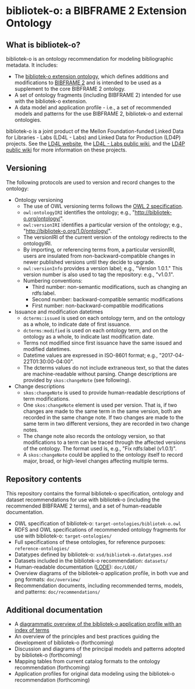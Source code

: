 # bibliotek-o: a BIBFRAME 2 Extension Ontology

## What is bibliotek-o?

bibliotek-o is an ontology recommendation for modeling bibliographic metadata. It includes:

* The [bibliotek-o extension ontology](http://bibliotek-o.org/ontology/), which defines additions and modifications to [BIBFRAME 2](http://id.loc.gov/ontologies/bibframe) and is intended to be used as a supplement to the core BIBFRAME 2 ontology.
* A set of ontology fragments (including BIBFRAME 2) intended for use with the bibliotek-o extension.
* A data model and application profile - i.e., a set of recommended models and patterns for the use BIBFRAME 2, bibliotek-o and external ontologies.

bibliotek-o is a joint product of the Mellon Foundation-funded Linked Data for Libraries - Labs (LD4L - Labs) and Linked Data for Production (LD4P) projects. See the [LD4L website](http://ld4l.org), the [LD4L - Labs public wiki](https://wiki.duraspace.org/pages/viewpage.action?pageId=77447730), and the [LD4P public wiki](https://wiki.duraspace.org/pages/viewpage.action?pageId=74515029) for more information on these projects.

## Versioning

The following protocols are used to version and record changes to the ontology:
  
  * Ontology versioning
    * The use of OWL versioning terms follows the [OWL 2 specification](https://www.w3.org/TR/owl2-syntax/#Ontology_IRI_and_Version_IRI).
    * `owl:ontologyIRI` identifies the ontology; e.g., "http://bibliotek-o.org/ontology/".
    * `owl:versionIRI` identifies a particular version of the ontology; e.g., "http://bibliotek-o.org/1.0/ontology/". 
    * The versionIRI of the current version of the ontology redirects to the ontologyIRI.
    * By importing, or referencing terms from, a particular versionIRI, users are insulated from non-backward-compatible changes in newer published versions until they decide to upgrade.
    * `owl:versionInfo` provides a version label; e.g., "Version 1.0.1." This version number is also used to tag the repository: e.g., "v1.0.1".
    * Numbering conventions:
      * Third number: non-semantic modifications, such as changing an rdfs:label.
      * Second number: backward-compatible semantic modifications
      * First number: non-backward-compatible modifications
  * Issuance and modification datetimes
    * `dcterms:issued` is used on each ontology term, and on the ontology as a whole, to indicate date of first issuance.
    * `dcterms:modified` is used on each ontology term, and on the ontology as a whole, to indicate last modification date. 
    * Terms not modified since first issuance have the same issued and modified datetimes.
    * Datetime values are expressed in ISO-8601 format; e.g., "2017-04-22T01:30:00-04:00".
    * The dcterms values do not include extraneous text, so that the dates are machine-readable without parsing. Change descriptions are provided by `skos:changeNote` (see following).
  * Change descriptions
    * `skos:changeNote` is used to provide human-readable descriptions of term modifications. 
    * One `skos:changeNote` element is used per version. That is, if two changes are made to the same term in the same version, both are recorded in the same change note. If two changes are made to the same term in two different versions, they are recorded in two change notes.
    * The change note also records the ontology version, so that modifications to a term can be traced through the affected versions of the ontology. The format used is, e.g., "Fix rdfs:label (v1.0.1)".
    * A `skos:changeNote` could be applied to the ontology itself to record major, broad, or high-level changes affecting multiple terms.

## Repository contents

This repository contains the formal bibliotek-o specification, ontology and dataset recommendations for use with bibliotek-o (including the recommended BIBFRAME 2 terms), and a set of human-readable documentation. 

  * OWL specification of bibliotek-o: `target-ontologies/bibliotek-o.owl`
  * RDFS and OWL specifications of recommended ontology fragments for use with bibliotek-o: `target-ontologies/`
  * Full specifications of these ontologies, for reference purposes: `reference-ontologies/`
  * Datatypes defined by bibliotek-o: `xsd/bibliotek-o.datatypes.xsd`
  * Datasets included in the bibliotek-o recommendation: `datasets/`
  * Human-readable documentation ([LODE](http://www.essepuntato.it/lode)): `doc/LODE/`
  * Overview diagrams of the bibliotek-o application profile, in both vue and png formats: `doc/overview/`
  * Recommendation documents, including recommended terms, models, and patterns: `doc/recommendations/`
  
  
## Additional documentation 

  * A [diagrammatic overview of the bibliotek-o application profile with an index of terms](http://bibliotek-o.org/overview.html) 
  * An overview of the principles and best practices guiding the development of bibliotek-o (forthcoming)
  * Discussion and diagrams of the principal models and patterns adopted by bibliotek-o (forthcoming)
  * Mapping tables from current catalog formats to the ontology recommendation (forthcoming)
  * Application profiles for original data modeling using the bibliotek-o recommendation (forthcoming)

 